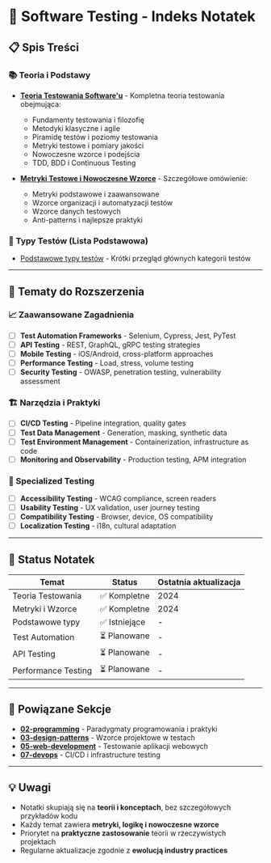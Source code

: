 # 🧪 Software Testing - Indeks Notatek

## 📋 Spis Treści

### 📚 Teoria i Podstawy
- [**Teoria Testowania Software'u**](./teoria-testowania.md) - Kompletna teoria testowania obejmująca:
  - Fundamenty testowania i filozofię
  - Metodyki klasyczne i agile
  - Piramidę testów i poziomy testowania
  - Metryki testowe i pomiary jakości
  - Nowoczesne wzorce i podejścia
  - TDD, BDD i Continuous Testing

- [**Metryki Testowe i Nowoczesne Wzorce**](./metryki-i-wzorce.md) - Szczegółowe omówienie:
  - Metryki podstawowe i zaawansowane
  - Wzorce organizacji i automatyzacji testów
  - Wzorce danych testowych
  - Anti-patterns i najlepsze praktyki

### 🔧 Typy Testów (Lista Podstawowa)
- [Podstawowe typy testów](./typy-testow.md) - Krótki przegląd głównych kategorii testów

---

## 🎯 Tematy do Rozszerzenia

### 📈 Zaawansowane Zagadnienia
- [ ] **Test Automation Frameworks** - Selenium, Cypress, Jest, PyTest
- [ ] **API Testing** - REST, GraphQL, gRPC testing strategies
- [ ] **Mobile Testing** - iOS/Android, cross-platform approaches
- [ ] **Performance Testing** - Load, stress, volume testing
- [ ] **Security Testing** - OWASP, penetration testing, vulnerability assessment

### 🏗️ Narzędzia i Praktyki
- [ ] **CI/CD Testing** - Pipeline integration, quality gates
- [ ] **Test Data Management** - Generation, masking, synthetic data
- [ ] **Test Environment Management** - Containerization, infrastructure as code
- [ ] **Monitoring and Observability** - Production testing, APM integration

### 🔬 Specialized Testing
- [ ] **Accessibility Testing** - WCAG compliance, screen readers
- [ ] **Usability Testing** - UX validation, user journey testing
- [ ] **Compatibility Testing** - Browser, device, OS compatibility
- [ ] **Localization Testing** - i18n, cultural adaptation

---

## 📖 Status Notatek

| Temat | Status | Ostatnia aktualizacja |
|-------|---------|---------------------|
| Teoria Testowania | ✅ Kompletne | 2024 |
| Metryki i Wzorce | ✅ Kompletne | 2024 |
| Podstawowe typy | ✅ Istniejące | - |
| Test Automation | ⏳ Planowane | - |
| API Testing | ⏳ Planowane | - |
| Performance Testing | ⏳ Planowane | - |

---

## 🔗 Powiązane Sekcje

- [**02-programming**](../../02-programming/) - Paradygmaty programowania i praktyki
- [**03-design-patterns**](../../03-design-patterns/) - Wzorce projektowe w testach
- [**05-web-development**](../../05-web-development/) - Testowanie aplikacji webowych
- [**07-devops**](../../07-devops/) - CI/CD i infrastructure testing

---

## 💡 Uwagi

- Notatki skupiają się na **teorii i konceptach**, bez szczegółowych przykładów kodu
- Każdy temat zawiera **metryki, logikę i nowoczesne wzorce**
- Priorytet na **praktyczne zastosowanie** teorii w rzeczywistych projektach
- Regularne aktualizacje zgodnie z **ewolucją industry practices** 